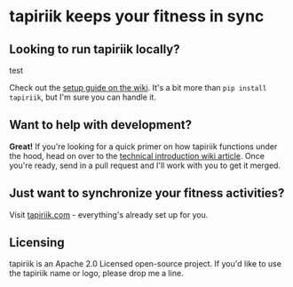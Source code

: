 tapiriik keeps your fitness in sync
========


## Looking to run tapiriik locally?
test

Check out the [setup guide on the wiki](https://github.com/cpfair/tapiriik/wiki/Running-tapiriik-locally). It's a bit more than `pip install tapiriik`, but I'm sure you can handle it.

## Want to help with development?

**Great!** If you're looking for a quick primer on how tapiriik functions under the hood, head on over to the [technical introduction wiki article](https://github.com/cpfair/tapiriik/wiki/tapiriik-internals). Once you're ready, send in a pull request and I'll work with you to get it merged.

## Just want to synchronize your fitness activities?
Visit [tapiriik.com](https://tapiriik.com) - everything's already set up for you.

## Licensing
tapiriik is an Apache 2.0 Licensed open-source project. If you'd like to use the tapiriik name or logo, please drop me a line.
